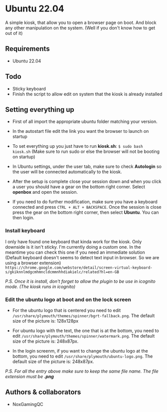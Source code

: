# Ubuntu 22.04

A simple kiosk, that allow you to open a browser page on boot. And block any other manipulation on the system. (Well if you don't know how to get out of it)

## Requirements

- Ubuntu 22.04

## Todo

- Sticky keyboard
- Finish the script to allow edit on system that the kiosk is already installed

## Setting everything up

- First of all import the appropriate ubuntu folder matching your version.

- In the autostart file edit the link you want the browser to launch on startup

- To set everything up you just have to run **kiosk.sh**: `$ sudo bash kiosk.sh` (Make sure to run sudo or else the browser will not be booting on startup)

- In Ubuntu settings, under the user tab, make sure to check **Autologin** so the user will be connected automatically to the kiosk.

- After the setup is complete close your session down and when you click a user you should have a gear on the bottom right corner. Select **openbox** and open the session.

- If you need to do further modification, make sure you have a keyboard connected and press `CTRL + ALT + BACKSPACE`. Once the session is close press the gear on the bottom right corner, then select **Ubuntu**. You can then login.

### Install keyboard

I only have found one keyboard that kinda work for the kiosk. Only downside is it isn't sticky. I'm currently doing a custom one. In the meantime you can check this one if you need an immediate solution (Default keyboard doesn't seems to detect text input in browser. So we are using a browser extension) `https://chrome.google.com/webstore/detail/screen-virtual-keyboard-s/gkiknnlmdgcmhmncldcmmnhhdiakielc/related?hl=en-GB`

_P.S. Once it is install, don't forget to allow the plugin to be use in icognito mode. (The kiosk runs in icognito)_

### Edit the ubuntu logo at boot and on the lock screen

- For the ubuntu logo that is centered you need to edit `/usr/share/plymouth/themes/spinner/bgrt-fallback.png`. The default size of the picture is: 128x128px

- For ubuntu logo with the text, the one that is at the bottom, you need to edit `/usr/share/plymouth/themes/spinner/watermark.png`. The default size of the picture is: 248x87px.

- In the login screenm, if you want to change the ubuntu logo at the bottom, you need to edit `/usr/share/plymouth/ubuntu-logo.png`. The default size of the picture is: 248x87px.

_P.S. For all the entry above make sure to keep the same file name. The file extension must be **.png**_

## Authors & collaborators

- NoxGamingQC
